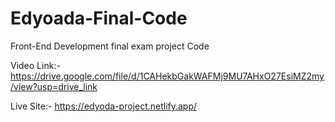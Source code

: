 # Edyoada-Final-Code
Front-End Development final exam project Code

Video Link:- https://drive.google.com/file/d/1CAHekbGakWAFMj9MU7AHxO27EsiMZ2my/view?usp=drive_link

Live Site:- https://edyoda-project.netlify.app/
